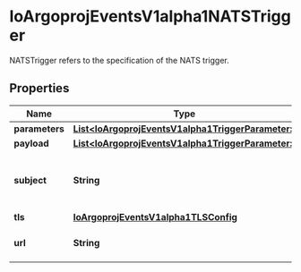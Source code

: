 

# IoArgoprojEventsV1alpha1NATSTrigger

NATSTrigger refers to the specification of the NATS trigger.
## Properties

Name | Type | Description | Notes
------------ | ------------- | ------------- | -------------
**parameters** | [**List&lt;IoArgoprojEventsV1alpha1TriggerParameter&gt;**](IoArgoprojEventsV1alpha1TriggerParameter.md) |  |  [optional]
**payload** | [**List&lt;IoArgoprojEventsV1alpha1TriggerParameter&gt;**](IoArgoprojEventsV1alpha1TriggerParameter.md) |  |  [optional]
**subject** | **String** | Name of the subject to put message on. |  [optional]
**tls** | [**IoArgoprojEventsV1alpha1TLSConfig**](IoArgoprojEventsV1alpha1TLSConfig.md) |  |  [optional]
**url** | **String** | URL of the NATS cluster. |  [optional]




